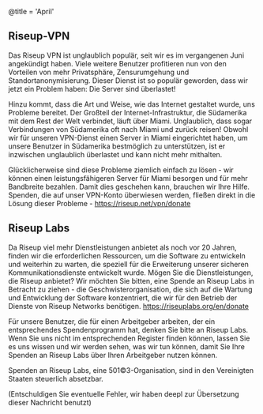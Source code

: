@title = 'April'

Riseup-VPN
----------

Das Riseup VPN ist unglaublich populär, seit wir es im vergangenen Juni angekündigt haben. Viele weitere Benutzer profitieren nun von den Vorteilen von mehr Privatsphäre, Zensurumgehung und Standortanonymisierung. Dieser Dienst ist so populär geworden, dass wir jetzt ein Problem haben: Die Server sind überlastet!

Hinzu kommt, dass die Art und Weise, wie das Internet gestaltet wurde, uns Probleme bereitet. Der Großteil der Internet-Infrastruktur, die Südamerika mit dem Rest der Welt verbindet, läuft über Miami. Unglaublich, dass sogar Verbindungen von Südamerika oft nach Miami und zurück reisen! Obwohl wir für unseren VPN-Dienst einen Server in Miami eingerichtet haben, um unsere Benutzer in Südamerika bestmöglich zu unterstützen, ist er inzwischen unglaublich überlastet und kann nicht mehr mithalten.

Glücklicherweise sind diese Probleme ziemlich einfach zu lösen - wir können einen leistungsfähigeren Server für Miami besorgen und für mehr Bandbreite bezahlen. Damit dies geschehen kann, brauchen wir Ihre Hilfe. Spenden, die auf unser VPN-Konto überwiesen werden, fließen direkt in die Lösung dieser Probleme - https://riseup.net/vpn/donate


Riseup Labs
-----------

Da Riseup viel mehr Dienstleistungen anbietet als noch vor 20 Jahren, finden wir die erforderlichen Ressourcen, um die Software zu entwickeln und weiterhin zu warten, die speziell für die Erweiterung unserer sicheren Kommunikationsdienste entwickelt wurde. Mögen Sie die Dienstleistungen, die Riseup anbietet? Wir möchten Sie bitten, eine Spende an Riseup Labs in Betracht zu ziehen - die Geschwisterorganisation, die sich auf die Wartung und Entwicklung der Software konzentriert, die wir für den Betrieb der Dienste von Riseup Networks benötigen. https://riseuplabs.org/en/donate

Für unsere Benutzer, die für einen Arbeitgeber arbeiten, der ein entsprechendes Spendenprogramm hat, denken Sie bitte an Riseup Labs. Wenn Sie uns nicht im entsprechenden Register finden können, lassen Sie es uns wissen und wir werden sehen, was wir tun können, damit Sie Ihre Spenden an Riseup Labs über Ihren Arbeitgeber nutzen können.

Spenden an Riseup Labs, eine 501©3-Organisation, sind in den Vereinigten Staaten steuerlich absetzbar.

(Entschuldigen Sie eventuelle Fehler, wir haben deepl zur Übersetzung dieser Nachricht benutzt)